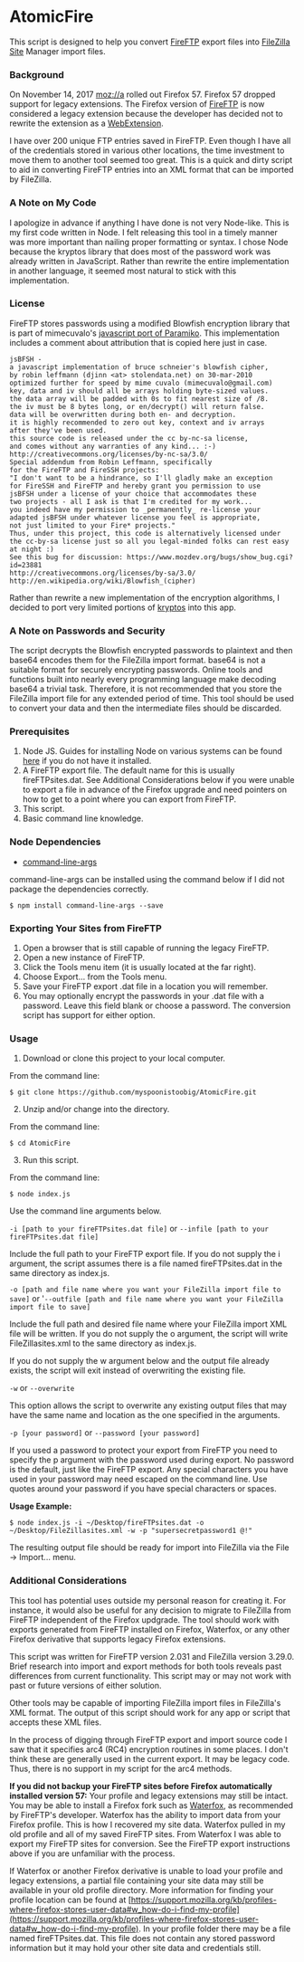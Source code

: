 # AtomicFire
This script is designed to help you convert [FireFTP](http://fireftp.net/) export files into [FileZilla Site](https://filezilla-project.org/) Manager import files. 

### Background
On November 14, 2017 [moz://a](https://www.mozilla.org) rolled out Firefox 57. Firefox 57 dropped support for legacy extensions. The Firefox version of [FireFTP](https://addons.mozilla.org/firefox/addon/fireftp/) is now considered a legacy extension because the developer has decided not to rewrite the extension as a [WebExtension](https://wiki.mozilla.org/WebExtensions). 

I have over 200 unique FTP entries saved in FireFTP. Even though I have all of the credentials stored in various other locations, the time investment to move them to another tool seemed too great. This is a quick and dirty script to aid in converting FireFTP entries into an XML format that can be imported by FileZilla. 

### A Note on My Code
I apologize in advance if anything I have done is not very Node-like. This is my first code written in Node. I felt releasing this tool in a timely manner was more important than nailing proper formatting or syntax. I chose Node because the kryptos library that does most of the password work was already written in JavaScript. Rather than rewrite the entire implementation in another language, it seemed most natural to stick with this implementation.

### License
FireFTP stores passwords using a modified Blowfish encryption library that is part of mimecuvalo's [javascript port of Paramiko](https://github.com/mimecuvalo/paramikojs). This implementation includes a comment about attribution that is copied here just in case.

```
jsBFSH - 
a javascript implementation of bruce schneier's blowfish cipher,
by robin leffmann (djinn <at> stolendata.net) on 30-mar-2010
optimized further for speed by mime cuvalo (mimecuvalo@gmail.com)
key, data and iv should all be arrays holding byte-sized values.
the data array will be padded with 0s to fit nearest size of /8.
the iv must be 8 bytes long, or en/decrypt() will return false.
data will be overwritten during both en- and decryption.
it is highly recommended to zero out key, context and iv arrays
after they've been used.
this source code is released under the cc by-nc-sa license,
and comes without any warranties of any kind... :-)
http://creativecommons.org/licenses/by-nc-sa/3.0/
Special addendum from Robin Leffmann, specifically
for the FireFTP and FireSSH projects:
"I don't want to be a hindrance, so I'll gladly make an exception
for FireSSH and FireFTP and hereby grant you permission to use
jsBFSH under a license of your choice that accommodates these
two projects - all I ask is that I'm credited for my work...
you indeed have my permission to _permanently_ re-license your
adapted jsBFSH under whatever license you feel is appropriate,
not just limited to your Fire* projects."
Thus, under this project, this code is alternatively licensed under
the cc-by-sa license just so all you legal-minded folks can rest easy at night :)
See this bug for discussion: https://www.mozdev.org/bugs/show_bug.cgi?id=23881
http://creativecommons.org/licenses/by-sa/3.0/
http://en.wikipedia.org/wiki/Blowfish_(cipher)
```
Rather than rewrite a new implementation of the encryption algorithms, I decided to port very limited portions of [kryptos](https://github.com/mimecuvalo/paramikojs/tree/master/kryptos) into this app.

### A Note on Passwords and Security

The script decrypts the Blowfish encrypted passwords to plaintext and then base64 encodes them for the FileZilla import format. base64 is not a suitable format for securely encrypting passwords. Online tools and functions built into nearly every programming language make decoding base64 a trivial task. Therefore, it is not recommended that you store the FileZilla import file for any extended period of time. This tool should be used to convert your data and then the intermediate files should be discarded.

### Prerequisites
1. Node JS. Guides for installing Node on various systems can be found [here](http://treehouse.github.io/installation-guides/) if you do not have it installed.
2. A FireFTP export file. The default name for this is usually fireFTPsites.dat. See Additional Considerations below if you were unable to export a file in advance of the Firefox upgrade and need pointers on how to get to a point where you can export from FireFTP.
3. This script.
4. Basic command line knowledge.

### Node Dependencies
- [command-line-args](https://www.npmjs.com/package/command-line-args)

command-line-args can be installed using the command below if I did not package the dependencies correctly.

```
$ npm install command-line-args --save
```

### Exporting Your Sites from FireFTP
1. Open a browser that is still capable of running the legacy FireFTP.
2. Open a new instance of FireFTP.
3. Click the Tools menu item (it is usually located at the far right). 
4. Choose Export... from the Tools menu.
5. Save your FireFTP export .dat file in a location you will remember.
6. You may optionally encrypt the passwords in your .dat file with a password. Leave this field blank or choose a password. The conversion script has support for either option.

### Usage
1. Download or clone this project to your local computer.

From the command line:
```
$ git clone https://github.com/myspoonistoobig/AtomicFire.git
```

2. Unzip and/or change into the directory.

From the command line:
```
$ cd AtomicFire
```

3. Run this script.

From the command line:
```
$ node index.js
```

Use the command line arguments below.

`-i [path to your fireFTPsites.dat file]` or `--infile [path to your fireFTPsites.dat file]`

Include the full path to your FireFTP export file. If you do not supply the i argument, the script assumes there is a file named fireFTPsites.dat in the same directory as index.js.

`-o [path and file name where you want your FileZilla import file to save]` or '`--outfile [path and file name where you want your FileZilla import file to save]`

Include the full path and desired file name where your FileZilla import XML file will be written. If you do not supply the o argument, the script will write FileZillasites.xml to the same directory as index.js.

If you do not supply the w argument below and the output file already exists, the script will exit instead of overwriting the existing file.

`-w` or `--overwrite`

This option allows the script to overwrite any existing output files that may have the same name and location as the one specified in the arguments.

`-p [your password]` or `--password [your password]`

If you used a password to protect your export from FireFTP you need to specify the p argument with the password used during export. No password is the default, just like the FireFTP export. Any special characters you have used in your password may need escaped on the command line. Use quotes around your password if you have special characters or spaces.

**Usage Example:**
```
$ node index.js -i ~/Desktop/fireFTPsites.dat -o ~/Desktop/FileZillasites.xml -w -p "supersecretpassword1 @!"
```

The resulting output file should be ready for import into FileZilla via the File -> Import... menu.

### Additional Considerations

This tool has potential uses outside my personal reason for creating it. For instance, it would also be useful for any decision to migrate to FileZilla from FireFTP independent of the Firefox updgrade. The tool should work with exports generated from FireFTP installed on Firefox, Waterfox, or any other Firefox derivative that supports legacy Firefox extensions.

This script was written for FireFTP version 2.031 and FileZilla version 3.29.0. Brief research into import and export methods for both tools reveals past differences from current functionality. This script may or may not work with past or future versions of either solution.

Other tools may be capable of importing FileZilla import files in FileZilla's XML format. The output of this script should work for any app or script that accepts these XML files. 

In the process of digging through FireFTP export and import source code I saw that it specifies arc4 (RC4) encryption routines in some places. I don't think these are generally used in the current export. It may be legacy code. Thus, there is no support in my script for the arc4 methods.

**If you did not backup your FireFTP sites before Firefox automatically installed version 57:**
Your profile and legacy extensions may still be intact. You may be able to install a Firefox fork such as [Waterfox](https://www.waterfoxproject.org/), as recommended by FireFTP's developer. Waterfox has the ability to import data from your Firefox profile. This is how I recovered my site data. Waterfox pulled in my old profile and all of my saved FireFTP sites. From Waterfox I was able to export my FireFTP sites for conversion. See the FireFTP export instructions above if you are unfamiliar with the process.

If Waterfox or another Firefox derivative is unable to load your profile and legacy extensions, a partial file containing your site data may still be available in your old profile directory. More information for finding your profile location can be found at [https://support.mozilla.org/kb/profiles-where-firefox-stores-user-data#w_how-do-i-find-my-profile](https://support.mozilla.org/kb/profiles-where-firefox-stores-user-data#w_how-do-i-find-my-profile). In your profile folder there may be a file named fireFTPsites.dat. This file does not contain any stored password information but it may hold your other site data and credentials still.
